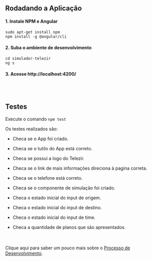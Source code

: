## Rodadando a Aplicação

#### 1. Instale NPM e Angular
```
sudo apt-get install npm
npm install -g @angular/cli
```

#### 2. Suba o ambiente de desenvolvimento
```
cd simulador-telezir
ng s
```

#### 3. Acesse http://localhost:4200/


<br><br>

## Testes

Execute o comando ```npm test```

Os testes realizados são:

* Checa se o App foi criado.
* Checa se o tutilo do App está correto.
* Checa se possui a logo do Telezir.
* Checa se o link de mais informações direciona à pagina correta.
* Checa se o telefone está correto.

* Checa se o componente de simulação foi criado.
* Checa o estado inicial do input de origem.
* Checa o estado inicial do input de destino.
* Checa o estado inicial do input de time.
* Checa a quantidade de planos que são apresentados.



<br><br>
Clique aqui para saber um pouco mais sobre o [Processo de Desenvolvimento](desenvolvimento.md).


